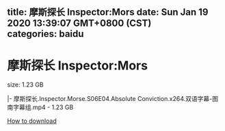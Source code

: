 
title: 摩斯探长 Inspector:Mors
date: Sun Jan 19 2020 13:39:07 GMT+0800 (CST)    
categories: baidu
---

# 摩斯探长 Inspector:Mors
size: 1.23 GB
 
 
|- 摩斯探长.Inspector.Morse.S06E04.Absolute Conviction.x264.双语字幕-图南字幕组.mp4 - 1.23 GB

[How to download](https://bpcam.bemobtrk.com/go/2ceec3aa-1ca2-46d6-b9ff-aaa5c184517c?jno=3290)